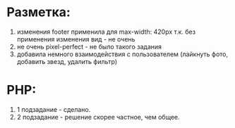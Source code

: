 # Разметка:
1. изменения footer применила для max-width: 420px т.к. без применения изменения вид - не очень
2. не очень pixel-perfect - не было такого задания
3. добавила немного взаимодействия с пользователем (лайкнуть фото, добавить звезд, удалить фильтр)

# PHP:
1. 1 подзадание - сделано.
2. 2 подзадание - решение скорее частное, чем общее.